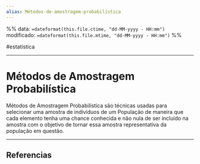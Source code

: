 ```yaml
---
alias: Métodos-de-amostragem-probabilística 
---
```

%%
data: `=dateformat(this.file.ctime, "dd-MM-yyyy - HH:mm")`
modificado: `=dateformat(this.file.mtime, "dd-MM-yyyy - HH:mm")`
%%

#estatística 
___
# Métodos de Amostragem Probabilística

Métodos de Amostragem Probabilística são técnicas usadas para selecionar uma amostra de indivíduos de um População de maneira que cada elemento tenha uma chance conhecida e não nula de ser incluído na amostra com o objetivo de tornar essa amostra representativa da população em questão.


---
## Referencias